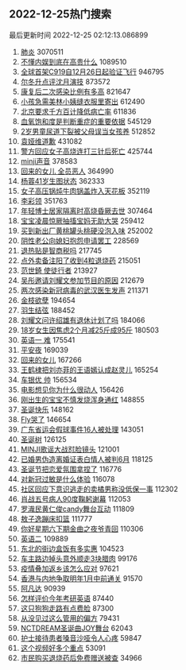 ## 2022-12-25热门搜索 
最后更新时间 2022-12-25 02:12:13.086899 
1. [肺炎](https://s.weibo.com/weibo?q=%E8%82%BA%E7%82%8E&t=31&band_rank=1&Refer=top) 3070511
1. [不懂内娱到底在高贵什么](https://s.weibo.com/weibo?q=%23%E4%B8%8D%E6%87%82%E5%86%85%E5%A8%B1%E5%88%B0%E5%BA%95%E5%9C%A8%E9%AB%98%E8%B4%B5%E4%BB%80%E4%B9%88%23&t=31&band_rank=2&Refer=top) 1089510
1. [全球首架C919自12月26日起验证飞行](https://s.weibo.com/weibo?q=%23%E5%85%A8%E7%90%83%E9%A6%96%E6%9E%B6C919%E8%87%AA12%E6%9C%8826%E6%97%A5%E8%B5%B7%E9%AA%8C%E8%AF%81%E9%A3%9E%E8%A1%8C%23&t=31&band_rank=3&Refer=top) 946795
1. [尔冬升点评沈月演技](https://s.weibo.com/weibo?q=%23%E5%B0%94%E5%86%AC%E5%8D%87%E7%82%B9%E8%AF%84%E6%B2%88%E6%9C%88%E6%BC%94%E6%8A%80%23&t=31&band_rank=4&Refer=top) 873572
1. [康复后二次感染比例有多高](https://s.weibo.com/weibo?q=%23%E5%BA%B7%E5%A4%8D%E5%90%8E%E4%BA%8C%E6%AC%A1%E6%84%9F%E6%9F%93%E6%AF%94%E4%BE%8B%E6%9C%89%E5%A4%9A%E9%AB%98%23&t=31&band_rank=5&Refer=top) 821647
1. [小孩急需美林小姨缝衣服里寄出](https://s.weibo.com/weibo?q=%23%E5%B0%8F%E5%AD%A9%E6%80%A5%E9%9C%80%E7%BE%8E%E6%9E%97%E5%B0%8F%E5%A7%A8%E7%BC%9D%E8%A1%A3%E6%9C%8D%E9%87%8C%E5%AF%84%E5%87%BA%23&t=31&band_rank=7&Refer=top) 612490
1. [北京要求千方百计降低病亡率](https://s.weibo.com/weibo?q=%23%E5%8C%97%E4%BA%AC%E8%A6%81%E6%B1%82%E5%8D%83%E6%96%B9%E7%99%BE%E8%AE%A1%E9%99%8D%E4%BD%8E%E7%97%85%E4%BA%A1%E7%8E%87%23&t=31&band_rank=6&Refer=top) 611836
1. [血氧饱和度是判断重症的重要依据](https://s.weibo.com/weibo?q=%23%E8%A1%80%E6%B0%A7%E9%A5%B1%E5%92%8C%E5%BA%A6%E6%98%AF%E5%88%A4%E6%96%AD%E9%87%8D%E7%97%87%E7%9A%84%E9%87%8D%E8%A6%81%E4%BE%9D%E6%8D%AE%23&t=31&band_rank=8&Refer=top) 545129
1. [2岁男童尿道下裂被父母误当女孩养](https://s.weibo.com/weibo?q=%232%E5%B2%81%E7%94%B7%E7%AB%A5%E5%B0%BF%E9%81%93%E4%B8%8B%E8%A3%82%E8%A2%AB%E7%88%B6%E6%AF%8D%E8%AF%AF%E5%BD%93%E5%A5%B3%E5%AD%A9%E5%85%BB%23&t=31&band_rank=9&Refer=top) 512852
1. [袁娅维道歉](https://s.weibo.com/weibo?q=%23%E8%A2%81%E5%A8%85%E7%BB%B4%E9%81%93%E6%AD%89%23&t=31&band_rank=10&Refer=top) 431082
1. [警方回应女子高烧连打三针后死亡](https://s.weibo.com/weibo?q=%23%E8%AD%A6%E6%96%B9%E5%9B%9E%E5%BA%94%E5%A5%B3%E5%AD%90%E9%AB%98%E7%83%A7%E8%BF%9E%E6%89%93%E4%B8%89%E9%92%88%E5%90%8E%E6%AD%BB%E4%BA%A1%23&t=31&band_rank=11&Refer=top) 425744
1. [minji声音](https://s.weibo.com/weibo?q=minji%E5%A3%B0%E9%9F%B3&t=31&band_rank=12&Refer=top) 378583
1. [回来的女儿 全员恶人](https://s.weibo.com/weibo?q=%E5%9B%9E%E6%9D%A5%E7%9A%84%E5%A5%B3%E5%84%BF%20%E5%85%A8%E5%91%98%E6%81%B6%E4%BA%BA&t=31&band_rank=23&Refer=top) 364990
1. [杨蓉41岁生图状态](https://s.weibo.com/weibo?q=%23%E6%9D%A8%E8%93%8941%E5%B2%81%E7%94%9F%E5%9B%BE%E7%8A%B6%E6%80%81%23&t=31&band_rank=13&Refer=top) 362333
1. [女子高压锅炖牛肉锅盖炸入天花板](https://s.weibo.com/weibo?q=%23%E5%A5%B3%E5%AD%90%E9%AB%98%E5%8E%8B%E9%94%85%E7%82%96%E7%89%9B%E8%82%89%E9%94%85%E7%9B%96%E7%82%B8%E5%85%A5%E5%A4%A9%E8%8A%B1%E6%9D%BF%23&t=31&band_rank=16&Refer=top) 352119
1. [李彩领](https://s.weibo.com/weibo?q=%E6%9D%8E%E5%BD%A9%E9%A2%86&t=31&band_rank=14&Refer=top) 351763
1. [年轻博士居家隔离时高烧昏厥去世](https://s.weibo.com/weibo?q=%23%E5%B9%B4%E8%BD%BB%E5%8D%9A%E5%A3%AB%E5%B1%85%E5%AE%B6%E9%9A%94%E7%A6%BB%E6%97%B6%E9%AB%98%E7%83%A7%E6%98%8F%E5%8E%A5%E5%8E%BB%E4%B8%96%23&t=31&band_rank=15&Refer=top) 307464
1. [宝宝凌晨惊厥抽搐宝妈无助大哭](https://s.weibo.com/weibo?q=%23%E5%AE%9D%E5%AE%9D%E5%87%8C%E6%99%A8%E6%83%8A%E5%8E%A5%E6%8A%BD%E6%90%90%E5%AE%9D%E5%A6%88%E6%97%A0%E5%8A%A9%E5%A4%A7%E5%93%AD%23&t=31&band_rank=17&Refer=top) 259412
1. [买到新出厂黄桃罐头桃硬没泡入味](https://s.weibo.com/weibo?q=%23%E4%B9%B0%E5%88%B0%E6%96%B0%E5%87%BA%E5%8E%82%E9%BB%84%E6%A1%83%E7%BD%90%E5%A4%B4%E6%A1%83%E7%A1%AC%E6%B2%A1%E6%B3%A1%E5%85%A5%E5%91%B3%23&t=31&band_rank=18&Refer=top) 252002
1. [阴性老公向媳妇抱怨申请罢工](https://s.weibo.com/weibo?q=%23%E9%98%B4%E6%80%A7%E8%80%81%E5%85%AC%E5%90%91%E5%AA%B3%E5%A6%87%E6%8A%B1%E6%80%A8%E7%94%B3%E8%AF%B7%E7%BD%A2%E5%B7%A5%23&t=31&band_rank=19&Refer=top) 228569
1. [退热贴是智商税吗](https://s.weibo.com/weibo?q=%23%E9%80%80%E7%83%AD%E8%B4%B4%E6%98%AF%E6%99%BA%E5%95%86%E7%A8%8E%E5%90%97%23&t=31&band_rank=25&Refer=top) 217745
1. [点外卖备注阳了收到4粒退烧药](https://s.weibo.com/weibo?q=%23%E7%82%B9%E5%A4%96%E5%8D%96%E5%A4%87%E6%B3%A8%E9%98%B3%E4%BA%86%E6%94%B6%E5%88%B04%E7%B2%92%E9%80%80%E7%83%A7%E8%8D%AF%23&t=31&band_rank=20&Refer=top) 215051
1. [范世錡 使徒行者](https://s.weibo.com/weibo?q=%E8%8C%83%E4%B8%96%E9%8C%A1%20%E4%BD%BF%E5%BE%92%E8%A1%8C%E8%80%85&t=31&band_rank=21&Refer=top) 213927
1. [吴彤邀请刘耀文参加节目的原因](https://s.weibo.com/weibo?q=%23%E5%90%B4%E5%BD%A4%E9%82%80%E8%AF%B7%E5%88%98%E8%80%80%E6%96%87%E5%8F%82%E5%8A%A0%E8%8A%82%E7%9B%AE%E7%9A%84%E5%8E%9F%E5%9B%A0%23&t=31&band_rank=22&Refer=top) 212679
1. [两次感染新冠病毒的武汉医生发声](https://s.weibo.com/weibo?q=%23%E4%B8%A4%E6%AC%A1%E6%84%9F%E6%9F%93%E6%96%B0%E5%86%A0%E7%97%85%E6%AF%92%E7%9A%84%E6%AD%A6%E6%B1%89%E5%8C%BB%E7%94%9F%E5%8F%91%E5%A3%B0%23&t=31&band_rank=24&Refer=top) 211371
1. [金枝欲孽](https://s.weibo.com/weibo?q=%23%E9%87%91%E6%9E%9D%E6%AC%B2%E5%AD%BD%23&t=31&band_rank=26&Refer=top) 194654
1. [羽生结弦](https://s.weibo.com/weibo?q=%E7%BE%BD%E7%94%9F%E7%BB%93%E5%BC%A6&t=31&band_rank=27&Refer=top) 188452
1. [刘耀文问许绍雄有退休计划了吗](https://s.weibo.com/weibo?q=%23%E5%88%98%E8%80%80%E6%96%87%E9%97%AE%E8%AE%B8%E7%BB%8D%E9%9B%84%E6%9C%89%E9%80%80%E4%BC%91%E8%AE%A1%E5%88%92%E4%BA%86%E5%90%97%23&t=31&band_rank=22&Refer=top) 184066
1. [18岁女生因焦虑2个月减25斤成95斤](https://s.weibo.com/weibo?q=%2318%E5%B2%81%E5%A5%B3%E7%94%9F%E5%9B%A0%E7%84%A6%E8%99%912%E4%B8%AA%E6%9C%88%E5%87%8F25%E6%96%A4%E6%88%9095%E6%96%A4%23&t=31&band_rank=28&Refer=top) 180503
1. [英语一 难](https://s.weibo.com/weibo?q=%E8%8B%B1%E8%AF%AD%E4%B8%80%20%E9%9A%BE&t=31&band_rank=29&Refer=top) 175541
1. [平安夜](https://s.weibo.com/weibo?q=%23%E5%B9%B3%E5%AE%89%E5%A4%9C%23&t=31&band_rank=30&Refer=top) 169039
1. [回来的女儿](https://s.weibo.com/weibo?q=%E5%9B%9E%E6%9D%A5%E7%9A%84%E5%A5%B3%E5%84%BF&t=31&band_rank=31&Refer=top) 167266
1. [王鹤棣把刘亦菲的王语嫣认成赵灵儿](https://s.weibo.com/weibo?q=%23%E7%8E%8B%E9%B9%A4%E6%A3%A3%E6%8A%8A%E5%88%98%E4%BA%A6%E8%8F%B2%E7%9A%84%E7%8E%8B%E8%AF%AD%E5%AB%A3%E8%AE%A4%E6%88%90%E8%B5%B5%E7%81%B5%E5%84%BF%23&t=31&band_rank=32&Refer=top) 165254
1. [车银优 帅](https://s.weibo.com/weibo?q=%E8%BD%A6%E9%93%B6%E4%BC%98%20%E5%B8%85&t=31&band_rank=33&Refer=top) 156534
1. [电影想见你为什么很动人](https://s.weibo.com/weibo?q=%23%E7%94%B5%E5%BD%B1%E6%83%B3%E8%A7%81%E4%BD%A0%E4%B8%BA%E4%BB%80%E4%B9%88%E5%BE%88%E5%8A%A8%E4%BA%BA%23&t=31&band_rank=31&Refer=top) 156426
1. [刚出生的宝宝不慎发烧浑身通红](https://s.weibo.com/weibo?q=%23%E5%88%9A%E5%87%BA%E7%94%9F%E7%9A%84%E5%AE%9D%E5%AE%9D%E4%B8%8D%E6%85%8E%E5%8F%91%E7%83%A7%E6%B5%91%E8%BA%AB%E9%80%9A%E7%BA%A2%23&t=31&band_rank=34&Refer=top) 148855
1. [圣诞快乐](https://s.weibo.com/weibo?q=%23%E5%9C%A3%E8%AF%9E%E5%BF%AB%E4%B9%90%23&t=31&band_rank=35&Refer=top) 148162
1. [Fly哭了](https://s.weibo.com/weibo?q=%23Fly%E5%93%AD%E4%BA%86%23&t=31&band_rank=36&Refer=top) 146654
1. [广东省运会假球事件16人被处理](https://s.weibo.com/weibo?q=%23%E5%B9%BF%E4%B8%9C%E7%9C%81%E8%BF%90%E4%BC%9A%E5%81%87%E7%90%83%E4%BA%8B%E4%BB%B616%E4%BA%BA%E8%A2%AB%E5%A4%84%E7%90%86%23&t=31&band_rank=37&Refer=top) 143051
1. [圣诞树](https://s.weibo.com/weibo?q=%E5%9C%A3%E8%AF%9E%E6%A0%91&t=31&band_rank=38&Refer=top) 126125
1. [MINJI歌谣大战怼脸镜头](https://s.weibo.com/weibo?q=%23MINJI%E6%AD%8C%E8%B0%A3%E5%A4%A7%E6%88%98%E6%80%BC%E8%84%B8%E9%95%9C%E5%A4%B4%23&t=31&band_rank=23&Refer=top) 121001
1. [已婚男伪造离婚证表白情人被判6月](https://s.weibo.com/weibo?q=%23%E5%B7%B2%E5%A9%9A%E7%94%B7%E4%BC%AA%E9%80%A0%E7%A6%BB%E5%A9%9A%E8%AF%81%E8%A1%A8%E7%99%BD%E6%83%85%E4%BA%BA%E8%A2%AB%E5%88%A46%E6%9C%88%23&t=31&band_rank=48&Refer=top) 118125
1. [圣诞节把恋爱氛围拿捏了](https://s.weibo.com/weibo?q=%23%E5%9C%A3%E8%AF%9E%E8%8A%82%E6%8A%8A%E6%81%8B%E7%88%B1%E6%B0%9B%E5%9B%B4%E6%8B%BF%E6%8D%8F%E4%BA%86%23&t=31&band_rank=49&Refer=top) 116776
1. [对新冠过敏是什么体验](https://s.weibo.com/weibo?q=%23%E5%AF%B9%E6%96%B0%E5%86%A0%E8%BF%87%E6%95%8F%E6%98%AF%E4%BB%80%E4%B9%88%E4%BD%93%E9%AA%8C%23&t=31&band_rank=39&Refer=top) 116078
1. [社区回应下意识逃走的卖橘男称没低保一事](https://s.weibo.com/weibo?q=%23%E7%A4%BE%E5%8C%BA%E5%9B%9E%E5%BA%94%E4%B8%8B%E6%84%8F%E8%AF%86%E9%80%83%E8%B5%B0%E7%9A%84%E5%8D%96%E6%A9%98%E7%94%B7%E7%A7%B0%E6%B2%A1%E4%BD%8E%E4%BF%9D%E4%B8%80%E4%BA%8B%23&t=31&band_rank=40&Refer=top) 112302
1. [肖战五号病人90度鞠躬谢幕](https://s.weibo.com/weibo?q=%23%E8%82%96%E6%88%98%E4%BA%94%E5%8F%B7%E7%97%85%E4%BA%BA90%E5%BA%A6%E9%9E%A0%E8%BA%AC%E8%B0%A2%E5%B9%95%23&t=31&band_rank=41&Refer=top) 112053
1. [罗渽民黄仁俊candy舞台互动](https://s.weibo.com/weibo?q=%23%E7%BD%97%E6%B8%BD%E6%B0%91%E9%BB%84%E4%BB%81%E4%BF%8Acandy%E8%88%9E%E5%8F%B0%E4%BA%92%E5%8A%A8%23&t=31&band_rank=42&Refer=top) 111809
1. [敖子逸蹦床扣篮](https://s.weibo.com/weibo?q=%23%E6%95%96%E5%AD%90%E9%80%B8%E8%B9%A6%E5%BA%8A%E6%89%A3%E7%AF%AE%23&t=31&band_rank=43&Refer=top) 111777
1. [你好星期六下期金曲之夜爷青回](https://s.weibo.com/weibo?q=%23%E4%BD%A0%E5%A5%BD%E6%98%9F%E6%9C%9F%E5%85%AD%E4%B8%8B%E6%9C%9F%E9%87%91%E6%9B%B2%E4%B9%8B%E5%A4%9C%E7%88%B7%E9%9D%92%E5%9B%9E%23&t=31&band_rank=35&Refer=top) 110306
1. [英语二](https://s.weibo.com/weibo?q=%E8%8B%B1%E8%AF%AD%E4%BA%8C&t=31&band_rank=44&Refer=top) 109889
1. [东北的街边盒饭有多实惠](https://s.weibo.com/weibo?q=%23%E4%B8%9C%E5%8C%97%E7%9A%84%E8%A1%97%E8%BE%B9%E7%9B%92%E9%A5%AD%E6%9C%89%E5%A4%9A%E5%AE%9E%E6%83%A0%23&t=31&band_rank=45&Refer=top) 104523
1. [车主路边掉头意外顺走3块腊肉](https://s.weibo.com/weibo?q=%23%E8%BD%A6%E4%B8%BB%E8%B7%AF%E8%BE%B9%E6%8E%89%E5%A4%B4%E6%84%8F%E5%A4%96%E9%A1%BA%E8%B5%B03%E5%9D%97%E8%85%8A%E8%82%89%23&t=31&band_rank=46&Refer=top) 99176
1. [疫情叠加返乡该怎么应对](https://s.weibo.com/weibo?q=%23%E7%96%AB%E6%83%85%E5%8F%A0%E5%8A%A0%E8%BF%94%E4%B9%A1%E8%AF%A5%E6%80%8E%E4%B9%88%E5%BA%94%E5%AF%B9%23&t=31&band_rank=48&Refer=top) 97621
1. [香港与内地争取明年1月中前通关](https://s.weibo.com/weibo?q=%23%E9%A6%99%E6%B8%AF%E4%B8%8E%E5%86%85%E5%9C%B0%E4%BA%89%E5%8F%96%E6%98%8E%E5%B9%B41%E6%9C%88%E4%B8%AD%E5%89%8D%E9%80%9A%E5%85%B3%23&t=31&band_rank=47&Refer=top) 91570
1. [阿凡达](https://s.weibo.com/weibo?q=%E9%98%BF%E5%87%A1%E8%BE%BE&t=31&band_rank=41&Refer=top) 90939
1. [怎样评价今年考研英语](https://s.weibo.com/weibo?q=%23%E6%80%8E%E6%A0%B7%E8%AF%84%E4%BB%B7%E4%BB%8A%E5%B9%B4%E8%80%83%E7%A0%94%E8%8B%B1%E8%AF%AD%23&t=31&band_rank=49&Refer=top) 87440
1. [这只狗狗走路有点费脸](https://s.weibo.com/weibo?q=%23%E8%BF%99%E5%8F%AA%E7%8B%97%E7%8B%97%E8%B5%B0%E8%B7%AF%E6%9C%89%E7%82%B9%E8%B4%B9%E8%84%B8%23&t=31&band_rank=50&Refer=top) 87300
1. [从没见过这么管用的偏方](https://s.weibo.com/weibo?q=%23%E4%BB%8E%E6%B2%A1%E8%A7%81%E8%BF%87%E8%BF%99%E4%B9%88%E7%AE%A1%E7%94%A8%E7%9A%84%E5%81%8F%E6%96%B9%23&t=31&band_rank=50&Refer=top) 79431
1. [NCTDREAM圣诞曲JOY舞台](https://s.weibo.com/weibo?q=%23NCTDREAM%E5%9C%A3%E8%AF%9E%E6%9B%B2JOY%E8%88%9E%E5%8F%B0%23&t=31&band_rank=41&Refer=top) 62043
1. [护士接待患者嗓音沙哑令人心疼](https://s.weibo.com/weibo?q=%23%E6%8A%A4%E5%A3%AB%E6%8E%A5%E5%BE%85%E6%82%A3%E8%80%85%E5%97%93%E9%9F%B3%E6%B2%99%E5%93%91%E4%BB%A4%E4%BA%BA%E5%BF%83%E7%96%BC%23&t=31&band_rank=48&Refer=top) 59847
1. [这个视频好多个重点](https://s.weibo.com/weibo?q=%23%E8%BF%99%E4%B8%AA%E8%A7%86%E9%A2%91%E5%A5%BD%E5%A4%9A%E4%B8%AA%E9%87%8D%E7%82%B9%23&t=31&band_rank=50&Refer=top) 53091
1. [市民购买退烧药后免费赠送被查](https://s.weibo.com/weibo?q=%23%E5%B8%82%E6%B0%91%E8%B4%AD%E4%B9%B0%E9%80%80%E7%83%A7%E8%8D%AF%E5%90%8E%E5%85%8D%E8%B4%B9%E8%B5%A0%E9%80%81%E8%A2%AB%E6%9F%A5%23&t=31&band_rank=40&Refer=top) 34966

